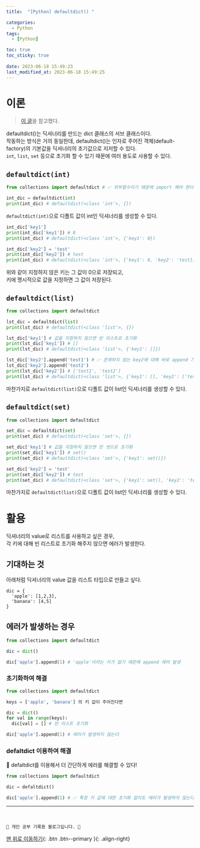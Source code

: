 ```yaml
---
title:  "[Python] defaultdict() "

categories:
  - Python
tags:
  - [Python]

toc: true
toc_sticky: true
 
date: 2023-06-18 15:49:23
last_modified_at: 2023-06-18 15:49:25
---
```


# 이론
> [이 글](https://dongdongfather.tistory.com/69)을 참고했다.

defaultdict()는 딕셔너리를 만드는 dict 클래스의 서브 클래스이다.<br>
작동하는 방식은 거의 동일한데, defaultdict()는 인자로 주어진 객체(default-factory)의 기본값을 딕셔너리의 초기값으로 지저할 수 있다.<br>
`int`, `list`, `set` 등으로 초기화 할 수 있기 때문에 여러 용도로 사용할 수 있다.

## `defaultdict(int)`

```py
from collections import defaultdict # ✅ 외부함수이기 때문에 import 해야 한다

int_dic = defaultdict(int)
print(int_dic) # defaultdict(<class 'int'>, {})
```
`defaultdict(int)`으로 디폴트 값이 int인 딕셔너리를 생성할 수 있다.

```py
int_dic['key1']
print(int_dic['key1']) # 0
print(int_dic) # defaultdict(<class 'int'>, {'key1': 0})

int_dic['key2'] = 'test'
print(int_dic['key2']) # test
print(int_dic) # defaultdict(<class 'int'>, {'key1': 0, 'key2': 'test})
```
위와 같이 지정하지 않은 키는 그 값이 0으로 저장되고,<br>
키에 명시적으로 값을 지정하면 그 값이 저장된다.


## `defaultdict(list)`

```py
from collections import defaultdict

lst_dic = defaultdict(list)
print(lst_dic) # defaultdict(<class 'list'>, {})

lst_dic['key1'] # 값을 지정하지 않으면 빈 리스트로 초기화
print(lst_dic['key1']) # []
print(lst_dic) # defaultdict(<class 'list'>, {'key1': []})

lst_dic['key2'].append('test1') # ✅ 존재하지 않는 key2에 대해 바로 append 가능
lst_dic['key2'].append('test2')
print(lst_dic['key2']) # ['test1', 'test2']
print(lst_dic) # defaultdict(<class 'list'>, {'key1': [], 'key2': ['test1', 'test2']})
```
마찬가지로 `defaultdict(list)`으로 디폴트 값이 list인 딕셔너리를 생성할 수 있다.


## `defaultdict(set)`

```py
from collections import defaultdict

set_dic = defaultdict(set)
print(set_dic) # defaultdict(<class 'set'>, {})

set_dic['key1'] # 값을 지정하지 않으면 빈 셋으로 초기화
print(set_dic['key1']) # set()
print(set_dic) # defaultdict(<class 'set'>, {'key1': set()})

set_dic['key2'] = 'test'
print(set_dic['key2']) # test
print(set_dic) # defaultdict(<class 'set'>, {'key1': set(), 'key2': 'test'})
```
마찬가지로 `defaultdict(list)`으로 디폴트 값이 list인 딕셔너리를 생성할 수 있다.


# 활용

딕셔너리의 value로 리스트를 사용하고 싶은 경우,<br>
각 키에 대해 빈 리스트로 초기화 해주지 않으면 에러가 발생한다.

## 기대하는 것
아래처럼 딕셔너리의 value 값을 리스트 타입으로 만들고 싶다.
```
dic = {
  'apple': [1,2,3],
  'banana': [4,5]
}
```

## 에러가 발생하는 경우
```py
from collections import defaultdict

dic = dict()

dic['apple'].append(1) # 'apple'이라는 키가 없기 때문에 append 에러 발생
```

### 초기화하여 해결
```py
from collections import defaultdict

keys = ['apple', 'banana'] 의 키 값이 주어진다면

dic = dict()
for val in range(keys):
  dic[val] = [] # 빈 리스트 초기화

dic['apple'].append(1) # 에러가 발생하지 않는다
```


### defaltdict 이용하여 해결
🌟 defaltdict를 이용해서 더 간단하게 에러를 해결할 수 있다!
```py
from collections import defaultdict

dic = defaltdict()

dic['apple'].append(1) # ✅ 특정 키 값에 대한 초기화 없이도 에러가 발생하지 않는다
```









***
<br>

    💛 개인 공부 기록용 블로그입니다. 👻

[맨 위로 이동하기](#){: .btn .btn--primary }{: .align-right}